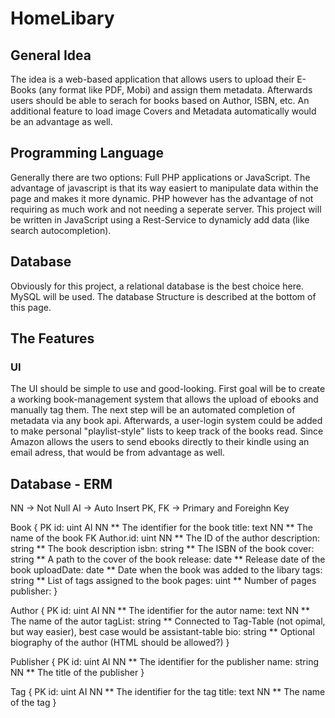 # HomeLibary

## General Idea
The idea is a web-based application that allows users to upload their E-Books (any format like PDF, Mobi)
and assign them metadata. Afterwards users should be able to serach for books based on Author, ISBN, etc.
An additional feature to load image Covers and Metadata automatically would be an advantage as well.

## Programming Language
Generally there are two options: Full PHP applications or JavaScript. The advantage of javascript is that
its way easiert to manipulate data within the page and makes it more dynamic. PHP however has the advantage
of not requiring as much work and not needing a seperate server.
This project will be written in JavaScript using a Rest-Service to dynamicly add data (like search autocompletion).

## Database
Obviously for this project, a relational database is the best choice here. MySQL will be used. The database Structure is described
at the bottom of this page.

## The Features

### UI
The UI should be simple to use and good-looking. First goal will be to create a working book-management system that allows
the upload of ebooks and manually tag them. The next step will be an automated completion of metadata via any book api.
Afterwards, a user-login system could be added to make personal "playlist-style" lists to keep track of the books read.
Since Amazon allows the users to send ebooks directly to their kindle using an email adress, that would be from advantage as well.


## Database - ERM
NN -> Not Null
AI -> Auto Insert
PK, FK -> Primary and Foreighn Key

Book {
    PK id: uint AI NN           ** The identifier for the book
    title: text NN              ** The name of the book
    FK Author.id: uint NN       ** The ID of the author
    description: string         ** The book description
    isbn: string                ** The ISBN of the book
    cover: string               ** A path to the cover of the book 
    release: date               ** Release date of the book
    uploadDate: date            ** Date when the book was added to the libary
    tags: string                ** List of tags assigned to the book
    pages: uint                 ** Number of pages
    publisher: 
}

Author {
    PK id: uint AI NN           ** The identifier for the autor
    name: text NN               ** The name of the autor
    tagList: string             ** Connected to Tag-Table (not opimal, but way easier), best case would be assistant-table
    bio: string                 ** Optional biography of the author (HTML should be allowed?)
}

Publisher {
    PK id: uint AI NN           ** The identifier for the publisher
    name: string NN             ** The title of the publisher
}

Tag {
    PK id: uint AI NN           ** The identifier for the tag
    title: text NN              ** The name of the tag
}